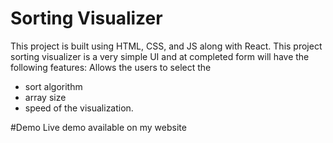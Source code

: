 # Sorting Visualizer
This project is built using HTML, CSS, and JS along with React. This project sorting visualizer is a very simple UI and at completed form will have the following features:
Allows the users to select the 
- sort algorithm
- array size 
- speed of the visualization.

#Demo
Live demo available on my website

